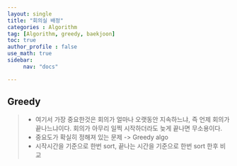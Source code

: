 ```yaml
---
layout: single
title: "회의실 배정"
categories : Algorithm
tag: [Algorithm, greedy, baekjoon]
toc: true
author_profile : false
use_math: true
sidebar:
     nav: "docs"

---
```




## Greedy

>* 여기서 가장 중요한것은 회의가 얼마나 오랫동안 지속하느냐, 즉 언제 회의가 끝나느냐이다. 회의가 아무리 일찍 시작하더라도 늦게 끝나면 무소용이다. 
>* 중요도가 확실히 정해져 있는 문제 -> Greedy algo 
>* 시작시간을 기준으로 한번 sort, 끝나는 시간을 기준으로 한번 sort 한후 비교 

### 

